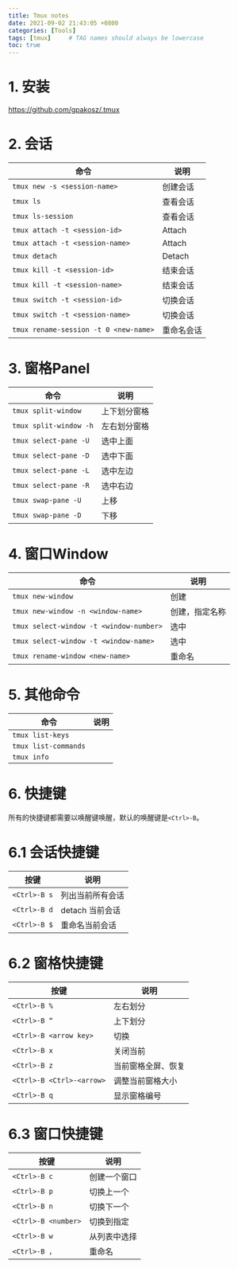 ```yaml
---
title: Tmux notes
date: 2021-09-02 21:43:05 +0800 
categories: [Tools]
tags: [tmux]     # TAG names should always be lowercase
toc: true
---
```


# 1. 安装
https://github.com/gpakosz/.tmux


# 2. 会话

 命令 | 说明
-- | --
`tmux new -s <session-name>` | 创建会话
`tmux ls` | 查看会话
`tmux ls-session` | 查看会话
`tmux attach -t <session-id>` | Attach
`tmux attach -t <session-name>` | Attach
`tmux detach` | Detach
`tmux kill -t <session-id>` | 结束会话
`tmux kill -t <session-name>` | 结束会话
`tmux switch -t <session-id>` | 切换会话
`tmux switch -t <session-name>` | 切换会话
`tmux rename-session -t 0 <new-name>` | 重命名会话

# 3. 窗格Panel
 命令 | 说明
-- | --
`tmux split-window` | 上下划分窗格
`tmux split-window -h` | 左右划分窗格
`tmux select-pane -U` | 选中上面
`tmux select-pane -D` | 选中下面
`tmux select-pane -L` | 选中左边
`tmux select-pane -R` | 选中右边
`tmux swap-pane -U` | 上移
`tmux swap-pane -D` | 下移

# 4. 窗口Window
 命令 | 说明
-- | --
`tmux new-window` | 创建
`tmux new-window -n <window-name>` | 创建，指定名称
`tmux select-window -t <window-number>` | 选中
`tmux select-window -t <window-name>` | 选中
`tmux rename-window <new-name>` | 重命名

# 5. 其他命令
 命令 | 说明
-- | --
`tmux list-keys` | 
`tmux list-commands` | 
`tmux info` | 

# 6. 快捷键
所有的快捷键都需要以唤醒键唤醒，默认的唤醒键是`<Ctrl>-B`。

# 6.1 会话快捷键
 按键 | 说明
-- | --
`<Ctrl>-B s` | 列出当前所有会话
`<Ctrl>-B d` | detach 当前会话
`<Ctrl>-B $` | 重命名当前会话

# 6.2 窗格快捷键
 按键 | 说明
-- | --
`<Ctrl>-B %` | 左右划分
`<Ctrl>-B “` | 上下划分
`<Ctrl>-B <arrow key>` | 切换
`<Ctrl>-B x` | 关闭当前
`<Ctrl>-B z` | 当前窗格全屏、恢复
`<Ctrl>-B <Ctrl>-<arrow>` | 调整当前窗格大小
`<Ctrl>-B q` | 显示窗格编号

# 6.3 窗口快捷键
 按键 | 说明
-- | --
`<Ctrl>-B c` | 创建一个窗口
`<Ctrl>-B p` | 切换上一个
`<Ctrl>-B n` | 切换下一个
`<Ctrl>-B <number>` | 切换到指定
`<Ctrl>-B w` | 从列表中选择
`<Ctrl>-B ，` | 重命名


